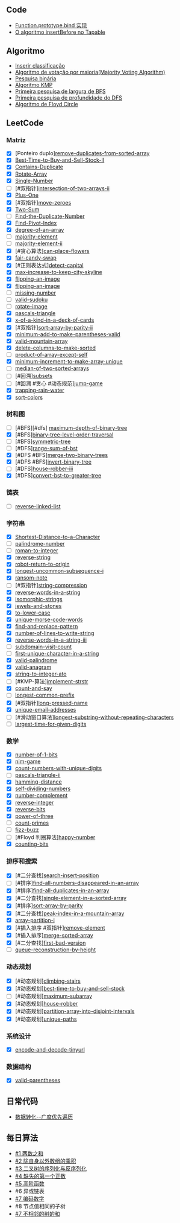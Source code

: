 ## Code

- [Function.prototype.bind 实现](./jscode/bind.js)
- [O algoritmo insertBefore no Tapable](../jscode/insertBefore.md)


## Algoritmo 

- [Inserir classificação](./algorithms/sorting/selection-sort)
- [Algoritmo de votação por maioria(Majority Voting Algorithm)](./algorithms/majority-voting.md)
- [Pesquisa binária](./algorithms/binary-search.md)
- [Algoritmo KMP](./algorithms/kmp.md)
- [Primeira pesquisa de largura de BFS](./algorithms/bfs.md)
- [Primeira pesquisa de profundidade do DFS](./algorithms/dfs.md)
- [Algoritmo de Floyd Circle](https://zh.wikipedia.org/wiki/Floyd%E5%88%A4%E5%9C%88%E7%AE%97%E6%B3%95)

## LeetCode

### Matriz

- [x] [Ponteiro duplo][remove-duplicates-from-sorted-array](./leetcode/Remove-Duplicates-from-Sorted-Array.ts)
- [x] [Best-Time-to-Buy-and-Sell-Stock-II](./leetcode/Best-Time-to-Buy-and-Sell-Stock-II.ts)
- [x] [Contains-Duplicate](./leetcode/Contains-Duplicate.ts)
- [x] [Rotate-Array](./leetcode/Rotate-Array.ts)
- [x] [Single-Number](./leetcode/Single-Number.ts)
- [ ] [#双指针][intersection-of-two-arrays-ii](./leetcode/Intersection-of-Two-Arrays-II.ts)
- [x] [Plus-One](./leetcode/Plus-One.ts)
- [x] [#双指针][move-zeroes](./leetcode/Move-Zeroes.ts)
- [x] [Two-Sum](./leetcode/Two-Sum.ts)
- [ ] [Find-the-Duplicate-Number](./leetcode/Find-the-Duplicate-Number.ts)
- [x] [Find-Pivot-Index](./leetcode/Find-Pivot-Index.ts)
- [x] [degree-of-an-array](./leetcode/degree-of-an-array.ts)
- [ ] [majority-element](./leetcode/majority-element.ts)
- [ ] [majority-element-ii](./leetcode/majority-element-ii.ts)
- [x] [#贪心算法][can-place-flowers](./leetcode/can-place-flowers.ts)
- [x] [fair-candy-swap](./leetcode/fair-candy-swap.ts)
- [x] [#正则表达式][detect-capital](./leetcode/detect-capital.ts)
- [x] [max-increase-to-keep-city-skyline](./leetcode/max-increase-to-keep-city-skyline.ts)
- [x] [flipping-an-image](./leetcode/flipping-an-image.ts)
- [x] [flipping-an-image](./leetcode/flipping-an-image.ts)
- [ ] [missing-number](./leetcode/missing-number.ts)
- [ ] [valid-sudoku](./leetcode/valid-sudoku.ts)
- [ ] [rotate-image](./leetcode/rotate-image.ts)
- [x] [pascals-triangle](./leetcode/pascals-triangle.ts)
- [x] [x-of-a-kind-in-a-deck-of-cards](./leetcode/x-of-a-kind-in-a-deck-of-cards.ts)
- [x] [#双指针][sort-array-by-parity-ii](./leetcode/sort-array-by-parity-ii.ts)
- [x] [minimum-add-to-make-parentheses-valid](./leetcode/minimum-add-to-make-parentheses-valid.ts)
- [x] [valid-mountain-array](./leetcode/valid-mountain-array.ts)
- [x] [delete-columns-to-make-sorted](./leetcode/delete-columns-to-make-sorted.ts)
- [ ] [product-of-array-except-self](./leetcode/product-of-array-except-self.ts)
- [x] [minimum-increment-to-make-array-unique](./leetcode/minimum-increment-to-make-array-unique.ts)
- [ ] [median-of-two-sorted-arrays](./leetcode/median-of-two-sorted-arrays.ts)
- [ ] [#回溯][subsets](./leetcode/subsets.ts)
- [ ] [#回溯 #贪心 #动态规范][jump-game](./leetcode/jump-game.ts)
- [x] [trapping-rain-water](./leetcode/trapping-rain-water.ts)
- [x] [sort-colors](./leetcode/sort-colors.ts)

### 树和图

- [ ] [#BFS][#dfs] [maximum-depth-of-binary-tree](./leetcode/maximum-depth-of-binary-tree.ts)
- [x] [#BFS][binary-tree-level-order-traversal](./leetcode/binary-tree-level-order-traversal.ts)
- [ ] [#BFS][symmetric-tree](./leetcode/symmetric-tree.ts)
- [ ] [#DFS][range-sum-of-bst](./leetcode/range-sum-of-bst.ts)
- [x] [#DFS #BFS][merge-two-binary-trees](./leetcode/merge-two-binary-trees.ts)
- [x] [#DFS #BFS][invert-binary-tree](./leetcode/invert-binary-tree.ts)
- [ ] [#DFS][house-robber-iii](./leetcode/house-robber-iii.ts)
- [x] [#DFS][convert-bst-to-greater-tree](./leetcode/convert-bst-to-greater-tree.ts)

### 链表

- [ ] [reverse-linked-list](./leetcode/reverse-linked-list.ts)

### 字符串

- [x] [Shortest-Distance-to-a-Character](./leetcode/Shortest-Distance-to-a-Character.ts)
- [ ] [palindrome-number](./leetcode/palindrome-number.ts)
- [ ] [roman-to-integer](./leetcode/roman-to-integer.ts)
- [x] [reverse-string](./leetcode/reverse-string.ts)
- [x] [robot-return-to-origin](./leetcode/robot-return-to-origin.ts)
- [x] [longest-uncommon-subsequence-i](./leetcode/longest-uncommon-subsequence-i.ts)
- [x] [ransom-note](./leetcode/ransom-note.ts)
- [ ] [#双指针][string-compression](./leetcode/string-compression.ts)
- [x] [reverse-words-in-a-string](./leetcode/reverse-words-in-a-string.ts)
- [x] [isomorphic-strings](./leetcode/isomorphic-strings.ts)
- [x] [jewels-and-stones](./leetcode/jewels-and-stones.ts)
- [x] [to-lower-case](./leetcode/to-lower-case.ts)
- [x] [unique-morse-code-words](./leetcode/unique-morse-code-words.ts)
- [x] [find-and-replace-pattern](./leetcode/find-and-replace-pattern.ts)
- [x] [number-of-lines-to-write-string](./leetcode/number-of-lines-to-write-string.ts)
- [x] [reverse-words-in-a-string-iii](./leetcode/reverse-words-in-a-string-iii.ts)
- [ ] [subdomain-visit-count](./leetcode/subdomain-visit-count.ts)
- [ ] [first-unique-character-in-a-string](./leetcode/first-unique-character-in-a-string.ts)
- [x] [valid-palindrome](./leetcode/valid-palindrome.ts)
- [x] [valid-anagram](./leetcode/valid-anagram.ts)
- [x] [string-to-integer-ato](./leetcode/string-to-integer-ato.ts)
- [ ] [#KMP-算法][implement-strstr](./leetcode/implement-strstr.ts)
- [x] [count-and-say](./leetcode/count-and-say.ts)
- [ ] [longest-common-prefix](./leetcode/longest-common-prefix.ts)
- [x] [#双指针][long-pressed-name](./leetcode/long-pressed-name.ts)
- [x] [unique-email-addresses](./leetcode/unique-email-addresses.ts)
- [ ] [#滑动窗口算法][longest-substring-without-repeating-characters](./leetcode/longest-substring-without-repeating-characters.ts)
- [ ] [largest-time-for-given-digits](./leetcode/largest-time-for-given-digits.ts)

### 数学

- [x] [number-of-1-bits](./leetcode/number-of-1-bits.ts)
- [x] [nim-game](./leetcode/nim-game.ts)
- [x] [count-numbers-with-unique-digits](./leetcode/count-numbers-with-unique-digits.ts)
- [ ] [pascals-triangle-ii](./leetcode/pascals-triangle-ii.ts)
- [x] [hamming-distance](./leetcode/hamming-distance.ts)
- [x] [self-dividing-numbers](./leetcode/self-dividing-numbers.ts)
- [x] [number-complement](./leetcode/number-complement.ts)
- [x] [reverse-integer](./leetcode/reverse-integer.ts)
- [x] [reverse-bits](./leetcode/reverse-bits.ts)
- [x] [power-of-three](./leetcode/power-of-three.ts)
- [ ] [count-primes](./leetcode/count-primes.ts)
- [ ] [fizz-buzz](./leetcode/fizz-buzz.ts)
- [ ] [#Floyd 判圈算法][happy-number](./leetcode/happy-number.ts)
- [x] [counting-bits](./leetcode/counting-bits.ts)

### 排序和搜索

- [x] [#二分查找][search-insert-position](./leetcode/search-insert-position.ts)
- [ ] [#排序][find-all-numbers-disappeared-in-an-array](./leetcode/find-all-numbers-disappeared-in-an-array.ts)
- [x] [#排序][find-all-duplicates-in-an-array](./leetcode/find-all-duplicates-in-an-array.ts)
- [x] [#二分查找][single-element-in-a-sorted-array](./leetcode/single-element-in-a-sorted-array.ts)
- [x] [#排序][sort-array-by-parity](./leetcode/sort-array-by-parity.ts)
- [x] [#二分查找][peak-index-in-a-mountain-array](./leetcode/peak-index-in-a-mountain-array.ts)
- [x] [array-partition-i](./leetcode/array-partition-i.ts)
- [x] [#插入排序 #双指针][remove-element](./leetcode/remove-element.ts)
- [x] [#插入排序][merge-sorted-array](./leetcode/merge-sorted-array.ts)
- [x] [#二分查找][first-bad-version](./leetcode/first-bad-version.ts)
- [ ] [queue-reconstruction-by-height](./leetcode/queue-reconstruction-by-height.ts)

### 动态规划

- [x] [#动态规划][climbing-stairs](./leetcode/climbing-stairs.ts)
- [x] [#动态规划][best-time-to-buy-and-sell-stock](./leetcode/best-time-to-buy-and-sell-stock.ts)
- [ ] [#动态规划][maximum-subarray](./leetcode/maximum-subarray.ts)
- [x] [#动态规划][house-robber](./leetcode/house-robber.ts)
- [x] [#动态规划][partition-array-into-disjoint-intervals](./leetcode/partition-array-into-disjoint-intervals.ts)
- [x] [#动态规划][unique-paths](./leetcode/unique-paths.ts)

### 系统设计

- [x] [encode-and-decode-tinyurl](./leetcode/encode-and-decode-tinyurl/.ts)

### 数据结构

- [x] [valid-parentheses](./leetcode/valid-parentheses.ts)

## 日常代码

- [数据转化--广度优先遍历](./example/add-level.ts)

## 每日算法

- [#1 两数之和](./#1)
- [#2 除自身以外数组的乘积](./#2)
- [#3 二叉树的序列化与反序列化](./#3)
- [#4 缺失的第一个正数](./#4)
- [#5 高阶函数](./#5)
- #6 异或链表
- [#7 编码数字](./#7)
- #8 节点值相同的子树
- [#7 不相邻的树的和](./#9)
